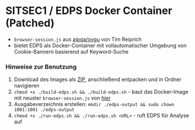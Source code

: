 # SITSEC1 / EDPS Docker Container (Patched)
- `browser-session.js` aus [ajpqa/ovgu](https://gitlab.informatik.uni-halle.de/ajpqa/ovgu) von Tim Reiprich
- bietet EDPS als Docker-Container mit vollautomatischer Umgebung von Cookie-Bannern basierend auf Keyword-Suche
### Hinweise zur Benutzung
1. Download des Images als [ZIP](https://github.com/birnbaum01/amsl-it-security-projects/raw/main/SITSEC1/edps-container-patched/edps-container-patched.zip), anschließend entpacken und in Ordner navigieren
2. `chmod +x ./build-edps.sh && ./build-edps.sh` - baut das Docker-Image mit neuster `browser-session.js` von [hier](https://gitlab.informatik.uni-halle.de/ajpqa/ovgu/-/raw/main/docker/website-evidence-collector/browser-session.js)
3. Ausgabeverzeichnis erstellen: `mkdir ./edps-output && sudo chown 1001:1001 ./edps-output`
4. `chmod +x ./run-edps.sh && ./run-edps.sh <URL>` - ruft EDPS für Analyse auf
